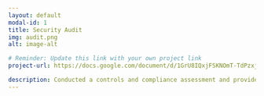```yaml
---
layout: default
modal-id: 1
title: Security Audit
img: audit.png
alt: image-alt

# Reminder: Update this link with your own project link
project-url: https://docs.google.com/document/d/1GrU8IQxjFSKNOmT-TdPzxjwbHNQMhdfu59KfiWfn-SI/edit?tab=t.0#heading=h.87tykp1u0l36

description: Conducted a controls and compliance assessment and provided recommendations to company stakeholders to mitigate risks and avoid fines based on best practices for NIST CSF, PCI DSS, GDPR, SOC 1 & SOC 2.
---
```

